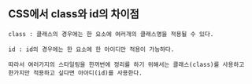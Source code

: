 ## CSS에서 class와 id의 차이점

    class : 클래스의 경우에는 한 요소에 여러개의 클래스명을 적용될 수 있다.
    
    id : id의 경우에는 한 요소에 한 아이디만 적용이 가능하다.

    따라서 여러가지의 스타일링을 한꺼번에 정리를 하기 위해서는 클래스(class)를 사용하고
    한가지만 적용하고 싶다면 아아디(id)를 사용한다.
